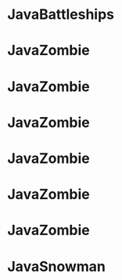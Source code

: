 # JavaBattleships
# JavaZombie
# JavaZombie
# JavaZombie
# JavaZombie
# JavaZombie
# JavaZombie
# JavaSnowman
